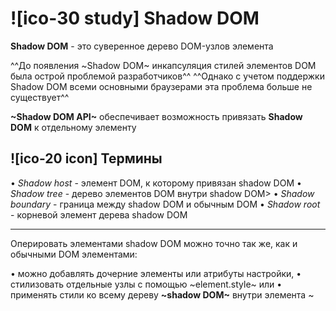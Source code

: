 # ![ico-30 study] Shadow DOM

**Shadow DOM** - это суверенное дерево DOM-узлов элемента

^^До появления ~Shadow DOM~ инкапсуляция стилей элементов DOM была острой проблемой разработчиков^^
^^Однако с учетом поддержки Shadow DOM всеми основными браузерами эта проблема больше не существует^^

**~Shadow DOM API~**  обеспечивает возможность привязать **Shadow DOM** к отдельному элементу

## ![ico-20 icon] Термины

• _Shadow host_ - элемент DOM, к которому привязан shadow DOM
• _Shadow tree_ - дерево элементов DOM внутри shadow DOM>
• _Shadow boundary_ - граница между shadow DOM и обычным DOM
• _Shadow root_ - корневой элемент дерева shadow DOM

_____________________________________

Оперировать элементами shadow DOM можно точно так же, как и обычными DOM элементами:

• можно добавлять дочерние элементы или атрибуты настройки,
• стилизовать отдельные узлы с помощью ~element.style~ или
• применять стили ко всему дереву **~shadow DOM~** внутри элемента ~<style>~

Преимущество заключается в том, что содержимое **~shadow DOM~** инкапсулировано внутри него, и не может отразиться на поведении или стилях других элементов DOM

Кроме того, все свойства элемента, "спрятанные"  в  его **~shadow DOM~**, не могут быть случайно изменены извне

_______________________________________

## ![ico-25 icon] attachShadow()

Добавить элементу его собственный **~shadow DOM~** очень легко
Для этого существует метод **~attachShadow()~**
Метод  **~attachShadow()~**  принимает в качестве аргумента объект опций, который содержит единственную опцию **_~mode~_**
Опция  **_~mode~_**  может иметь значение  **_~'open'~_**  или  **_~'closed'~_**

~~~js
const elem = document.createElement('div')
elem.attachShadow({ mode: 'open' })
~~~

____________________________________________

◘◘![ico-20 cap] ** 1 **◘◘

~~~js
const elem = document.body
  .appendChild(document.createElement('div'))

const shadow = elem.attachShadow({ mode: 'open' })

shadow.appendChild((() => Object.assign(document.createElement('script'), {
  innerText: 'console.log(\'HELLO!\')'
}))())

shadow.appendChild((() => Object.assign(document.createElement('img'), {
  src: 'http://www.radioactiva.cl/wp-content/uploads/2018/05/pikachu.jpg'
}))())

  shadow.appendChild((() => Object.assign(document.createElement('style'), {
    textContent: 'img { width: 200px; }'
  }))())
~~~


### ![ico-20 icon] mode: 'open'

Значение  **_~open~_**  означает, что ~shadow DOM~  данного элемента будет доступен в контексте страницы через его свойство **~shadowRoot~**

~~~html
▼ <div>
  ▼ #shadow-root(open)
    <img src="http://www.radioactiva.cl/wp-content/uploads/2018/05/pikachu.jpg">
    <style>img { width: 200px; }</style>
</div>
~~~

**Доступные свойства shadowRoot**

~~~js
console.dir(elem.shadowRoot)
~~~

~~~~console
▼ #document-fragment
    activeElement: null
    baseURI: "about:blank"
    childElementCount: 2
  ► childNodes: NodeList(2) [img, style]
  ► children: HTMLCollection(2) [img, style]
    delegatesFocus: false
  ► firstChild: img
  ► firstElementChild: img
  ► host: div
    innerHTML: "<img src="http://www.radioactiva.cl/wp-content/uploads/2018/05/pikachu.jpg"><style>img { width: 200px; } </style>"
    isConnected: true
  ► lastChild: style
  ► lastElementChild: style
    mode: "open"
    nextSibling: null
    nodeName: "#document-fragment"
    nodeType: 11
    nodeValue: null
  ► ownerDocument: document
    parentElement: null
    parentNode: null
    pictureInPictureElement: null
    pointerLockElement: null
    previousSibling: null
  ► styleSheets: StyleSheetList {0: CSSStyleSheet, length: 1}
    textContent: "img { width: 200px; }"
  ► __proto__: ShadowRoot
~~~~

### ![ico-20 icon] mode: 'closed'

Значение  **_~closed~_**  делает shadow DOM  данного элемента недоступным для скриптов

При обращении к свойству shadowRoot  элемента  будет возвращено значение  ~null~

**Доступные свойства shadowRoot**

~~~js
console.dir(elem.shadowRoot) // null
~~~

___________________________________________________________

[![ico-30 hw] **Упражнения**](https://docs.google.com/forms/d/e/1FAIpQLSdjCWOSAVFqZqcm4sy-q-KBFmd1i2BbfYQ0pcZaqYb9YZyv5w/viewform)
